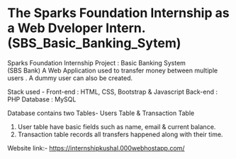 # The Sparks Foundation Internship as a Web Dveloper Intern.(SBS_Basic_Banking_Sytem)

Sparks Foundation Internship Project : Basic Banking System  
 (SBS Bank) A Web Application used to transfer money between multiple users . A dummy user can also be created.  

Stack used - 
Front-end : HTML, CSS, Bootstrap & Javascript 
Back-end : PHP 
Database : MySQL   

Database contains two Tables- Users Table & Transaction Table 
1. User table have basic fields such as name, email & current balance. 
2. Transaction table records all transfers happened along with their time.  


Website link:-
https://internshipkushal.000webhostapp.com/
